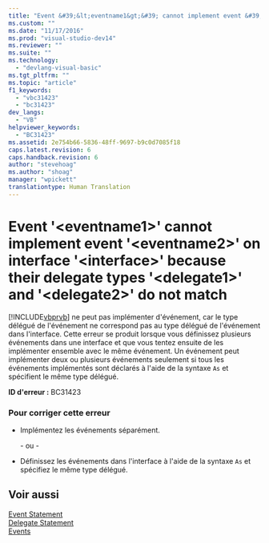 ```yaml
---
title: "Event &#39;&lt;eventname1&gt;&#39; cannot implement event &#39;&lt;eventname2&gt;&#39; on interface &#39;&lt;interface&gt;&#39; because their delegate types &#39;&lt;delegate1&gt;&#39; and &#39;&lt;delegate2&gt;&#39; do not match | Microsoft Docs"
ms.custom: ""
ms.date: "11/17/2016"
ms.prod: "visual-studio-dev14"
ms.reviewer: ""
ms.suite: ""
ms.technology: 
  - "devlang-visual-basic"
ms.tgt_pltfrm: ""
ms.topic: "article"
f1_keywords: 
  - "vbc31423"
  - "bc31423"
dev_langs: 
  - "VB"
helpviewer_keywords: 
  - "BC31423"
ms.assetid: 2e754b66-5836-48ff-9697-b9c0d7085f18
caps.latest.revision: 6
caps.handback.revision: 6
author: "stevehoag"
ms.author: "shoag"
manager: "wpickett"
translationtype: Human Translation
---
```

# Event &#39;&lt;eventname1&gt;&#39; cannot implement event &#39;&lt;eventname2&gt;&#39; on interface &#39;&lt;interface&gt;&#39; because their delegate types &#39;&lt;delegate1&gt;&#39; and &#39;&lt;delegate2&gt;&#39; do not match
[!INCLUDE[vbprvb](../../../csharp/programming-guide/concepts/linq/includes/vbprvb_md.md)] ne peut pas implémenter d'événement, car le type délégué de l'événement ne correspond pas au type délégué de l'événement dans l'interface.  Cette erreur se produit lorsque vous définissez plusieurs événements dans une interface et que vous tentez ensuite de les implémenter ensemble avec le même événement.  Un événement peut implémenter deux ou plusieurs événements seulement si tous les événements implémentés sont déclarés à l'aide de la syntaxe `As` et spécifient le même type délégué.  
  
 **ID d'erreur :** BC31423  
  
### Pour corriger cette erreur  
  
-   Implémentez les événements séparément.  
  
     \- ou \-  
  
-   Définissez les événements dans l'interface à l'aide de la syntaxe `As` et spécifiez le même type délégué.  
  
## Voir aussi  
 [Event Statement](../../../visual-basic/language-reference/statements/event-statement.md)   
 [Delegate Statement](../../../visual-basic/language-reference/statements/delegate-statement.md)   
 [Events](../../../visual-basic/programming-guide/language-features/events/events.md)
